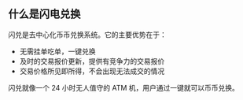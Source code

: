 ## 什么是闪电兑换


闪兑是去中心化币币兑换系统。它的主要优势在于：

- 无需挂单吃单，一键兑换
- 及时的交易报价更新，提供有竞争力的交易报价
- 交易价格所见即所得，不会出现无法成交的情况

闪兑就像一个 24 小时无人值守的 ATM 机，用户通过一键就可以币币兑换。